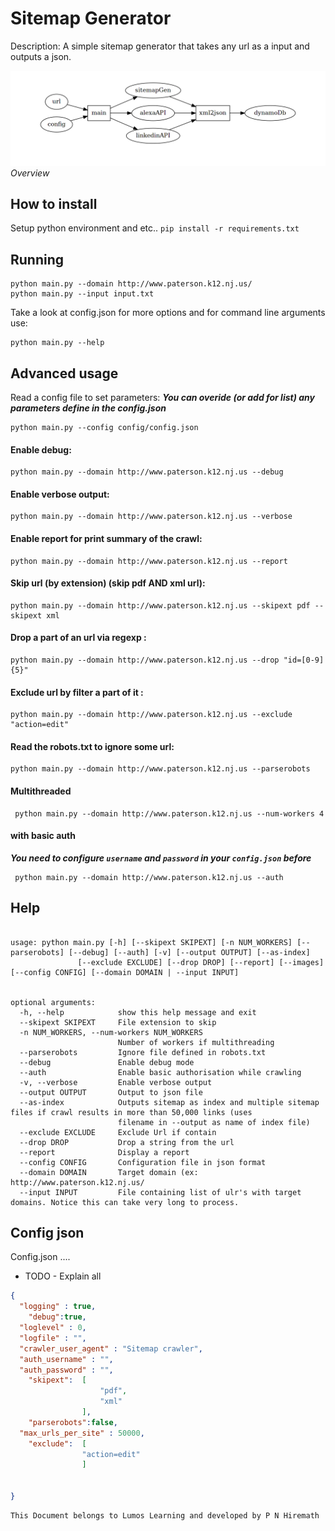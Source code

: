 # Sitemap Generator
Description: A simple sitemap generator that takes any url as a input and
outputs a json.

![Overview](/graph.png "Architeture") *Overview*

## How to install
Setup python environment and etc..
`pip install -r requirements.txt`

## Running
```
python main.py --domain http://www.paterson.k12.nj.us/
python main.py --input input.txt
```

Take a look at config.json for more options and for command line arguments use:

```
python main.py --help
```
## Advanced usage

Read a config file to set parameters:
***You can overide (or add for list) any parameters define in the config.json***

	python main.py --config config/config.json

#### Enable debug:

  ```
 python main.py --domain http://www.paterson.k12.nj.us --debug
  ```

#### Enable verbose output:

  ```
 python main.py --domain http://www.paterson.k12.nj.us --verbose
  ```


#### Enable report for print summary of the crawl:

  ```
 python main.py --domain http://www.paterson.k12.nj.us --report
  ```

#### Skip url (by extension) (skip pdf AND xml url):

  ```
 python main.py --domain http://www.paterson.k12.nj.us --skipext pdf --skipext xml
  ```

#### Drop a part of an url via regexp :

  ```
 python main.py --domain http://www.paterson.k12.nj.us --drop "id=[0-9]{5}"
  ```

#### Exclude url by filter a part of it :

  ```
 python main.py --domain http://www.paterson.k12.nj.us --exclude "action=edit"
  ```

#### Read the robots.txt to ignore some url:

  ```
 python main.py --domain http://www.paterson.k12.nj.us --parserobots
  ```

#### Multithreaded

```
 python main.py --domain http://www.paterson.k12.nj.us --num-workers 4
```

#### with basic auth
***You need to configure `username` and `password` in your `config.json` before***
```
 python main.py --domain http://www.paterson.k12.nj.us --auth
```

## Help
```

usage: python main.py [-h] [--skipext SKIPEXT] [-n NUM_WORKERS] [--parserobots] [--debug] [--auth] [-v] [--output OUTPUT] [--as-index]
               [--exclude EXCLUDE] [--drop DROP] [--report] [--images] [--config CONFIG] [--domain DOMAIN | --input INPUT]


optional arguments:
  -h, --help            show this help message and exit
  --skipext SKIPEXT     File extension to skip
  -n NUM_WORKERS, --num-workers NUM_WORKERS
                        Number of workers if multithreading
  --parserobots         Ignore file defined in robots.txt
  --debug               Enable debug mode
  --auth                Enable basic authorisation while crawling
  -v, --verbose         Enable verbose output
  --output OUTPUT       Output to json file
  --as-index            Outputs sitemap as index and multiple sitemap files if crawl results in more than 50,000 links (uses
                        filename in --output as name of index file)
  --exclude EXCLUDE     Exclude Url if contain
  --drop DROP           Drop a string from the url
  --report              Display a report
  --config CONFIG       Configuration file in json format
  --domain DOMAIN       Target domain (ex: http://www.paterson.k12.nj.us/
  --input INPUT         File containing list of ulr's with target domains. Notice this can take very long to process.

```
## Config json
Config.json ....
  * TODO - Explain all

```json
{
  "logging" : true,
	"debug":true,
  "loglevel" : 0,
  "logfile" : "",
  "crawler_user_agent" : "Sitemap crawler",
  "auth_username" : "",
  "auth_password" : "",
	"skipext":	[
					"pdf",
					"xml"
				],
	"parserobots":false,
  "max_urls_per_site" : 50000,
	"exclude":	[
				"action=edit"
				]


}

```

``` Copyright
This Document belongs to Lumos Learning and developed by P N Hiremath

```
